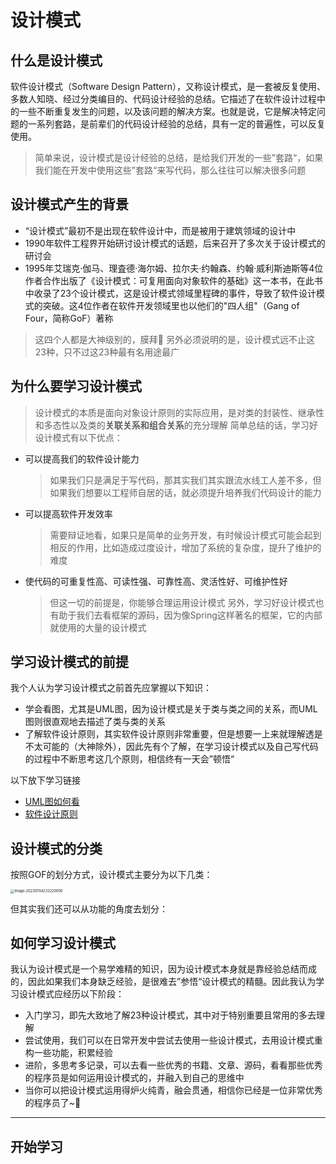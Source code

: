 # 设计模式

## 什么是设计模式
软件设计模式（Software Design Pattern），又称设计模式，是一套被反复使用、多数人知晓、经过分类编目的、代码设计经验的总结。它描述了在软件设计过程中的一些不断重复发生的问题，以及该问题的解决方案。也就是说，它是解决特定问题的一系列套路，是前辈们的代码设计经验的总结，具有一定的普遍性，可以反复使用。

>   简单来说，设计模式是设计经验的总结，是给我们开发的一些”套路“，如果我们能在开发中使用这些”套路“来写代码，那么往往可以解决很多问题

## 设计模式产生的背景
* “设计模式”最初不是出现在软件设计中，而是被用于建筑领域的设计中
* 1990年软件工程界开始研讨设计模式的话题，后来召开了多次关于设计模式的研讨会
* 1995年艾瑞克·伽马、理査德·海尔姆、拉尔夫·约翰森、约翰·威利斯迪斯等4位作者合作出版了《设计模式：可复用面向对象软件的基础》这一本书，在此书中收录了23个设计模式，这是设计模式领域里程碑的事件，导致了软件设计模式的突破。这4位作者在软件开发领域里也以他们的"四人组"（Gang of Four，简称GoF）著称
> 这四个人都是大神级别的，膜拜🙏
> 另外必须说明的是，设计模式远不止这23种，只不过这23种最有名用途最广

## 为什么要学习设计模式
> 设计模式的本质是面向对象设计原则的实际应用，是对类的封装性、继承性和多态性以及类的**关联关系和组合关系**的充分理解
简单总结的话，学习好设计模式有以下优点：
- 可以提高我们的软件设计能力
  > 如果我们只是满足于写代码，那其实我们其实跟流水线工人差不多，但如果我们想要以工程师自居的话，就必须提升培养我们代码设计的能力
- 可以提高软件开发效率
  > 需要辩证地看，如果只是简单的业务开发，有时候设计模式可能会起到相反的作用，比如造成过度设计，增加了系统的复杂度，提升了维护的难度
- 使代码的可重复性高、可读性强、可靠性高、灵活性好、可维护性好
  > 但这一切的前提是，你能够合理运用设计模式
  另外，学习好设计模式也有助于我们去看框架的源码，因为像Spring这样著名的框架，它的内部就使用的大量的设计模式

## 学习设计模式的前提

我个人认为学习设计模式之前首先应掌握以下知识：

-   学会看图，尤其是UML图，因为设计模式是关于类与类之间的关系，而UML图则很直观地去描述了类与类的关系
-   了解软件设计原则，其实软件设计原则非常重要，但是想要一上来就理解透是不太可能的（大神除外），因此先有个了解，在学习设计模式以及自己写代码的过程中不断思考这几个原则，相信终有一天会”顿悟“

以下放下学习链接

-   [UML图如何看](./learnUML.md)
-   [软件设计原则](./软件设计原则.md)

## 设计模式的分类

按照GOF的划分方式，设计模式主要分为以下几类：

<img src="https://cdn.jsdelivr.net/gh/HoShum/PictureRepo/imgs/202307042332766.png" alt="image-20230704233220056" style="zoom: 40%;" />

但其实我们还可以从功能的角度去划分：

## 如何学习设计模式

我认为设计模式是一个易学难精的知识，因为设计模式本身就是靠经验总结而成的，因此如果我们本身缺乏经验，是很难去”参悟“设计模式的精髓。因此我认为学习设计模式应经历以下阶段：

-   入门学习，即先大致地了解23种设计模式，其中对于特别重要且常用的多去理解
-   尝试使用，我们可以在日常开发中尝试去使用一些设计模式，去用设计模式重构一些功能，积累经验
-   进阶，多思考多记录，可以去看一些优秀的书籍、文章、源码，看看那些优秀的程序员是如何运用设计模式的，并融入到自己的思维中
-   当你可以把设计模式运用得炉火纯青，融会贯通，相信你已经是一位非常优秀的程序员了~💪

------

## 开始学习

